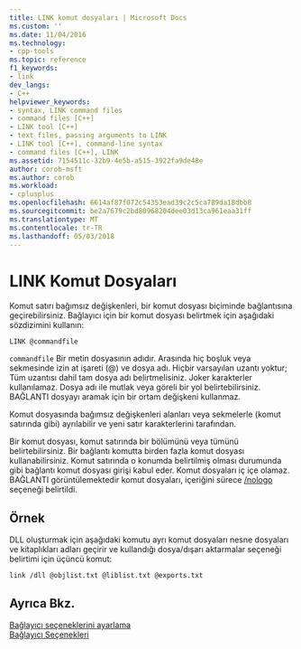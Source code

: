```yaml
---
title: LINK komut dosyaları | Microsoft Docs
ms.custom: ''
ms.date: 11/04/2016
ms.technology:
- cpp-tools
ms.topic: reference
f1_keywords:
- link
dev_langs:
- C++
helpviewer_keywords:
- syntax, LINK command files
- command files [C++]
- LINK tool [C++]
- text files, passing arguments to LINK
- LINK tool [C++], command-line syntax
- command files [C++], LINK
ms.assetid: 7154511c-32b9-4e5b-a515-3922fa9de48e
author: corob-msft
ms.author: corob
ms.workload:
- cplusplus
ms.openlocfilehash: 6614af87f072c54353ead39c2c5ca789da18dbb8
ms.sourcegitcommit: be2a7679c2bd80968204dee03d13ca961eaa31ff
ms.translationtype: MT
ms.contentlocale: tr-TR
ms.lasthandoff: 05/03/2018
---
```

# <a name="link-command-files"></a>LINK Komut Dosyaları
Komut satırı bağımsız değişkenleri, bir komut dosyası biçiminde bağlantısına geçirebilirsiniz. Bağlayıcı için bir komut dosyası belirtmek için aşağıdaki sözdizimini kullanın:  
  
```  
LINK @commandfile  
```  
  
 `commandfile` Bir metin dosyasının adıdır. Arasında hiç boşluk veya sekmesinde izin at işareti (@) ve dosya adı. Hiçbir varsayılan uzantı yoktur; Tüm uzantısı dahil tam dosya adı belirtmelisiniz. Joker karakterler kullanılamaz. Dosya adı ile mutlak veya göreli bir yol belirtebilirsiniz. BAĞLANTI dosyayı aramak için bir ortam değişkeni kullanmaz.  
  
 Komut dosyasında bağımsız değişkenleri alanları veya sekmelerle (komut satırında gibi) ayrılabilir ve yeni satır karakterlerini tarafından.  
  
 Bir komut dosyası, komut satırında bir bölümünü veya tümünü belirtebilirsiniz. Bir bağlantı komutta birden fazla komut dosyası kullanabilirsiniz. Komut satırında o konumda belirtilmiş olması durumunda gibi bağlantı komut dosyası girişi kabul eder. Komut dosyaları iç içe olamaz. BAĞLANTI görüntülemektedir komut dosyaları, içeriğini sürece [/nologo](../../build/reference/nologo-suppress-startup-banner-linker.md) seçeneği belirtildi.  
  
## <a name="example"></a>Örnek  
 DLL oluşturmak için aşağıdaki komutu ayrı komut dosyaları nesne dosyaları ve kitaplıkları adları geçirir ve kullandığı dosya/dışarı aktarmalar seçeneği belirtimi için üçüncü komut:  
  
```  
link /dll @objlist.txt @liblist.txt @exports.txt  
```  
  
## <a name="see-also"></a>Ayrıca Bkz.  
 [Bağlayıcı seçeneklerini ayarlama](../../build/reference/setting-linker-options.md)   
 [Bağlayıcı Seçenekleri](../../build/reference/linker-options.md)
